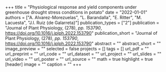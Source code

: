 +++
title = "Physiological response and yield components under greenhouse drought stress conditions in potato"
date = "2022-01-01"
authors = ["A. Alvarez-Morezuelas", "L. Barandalla", "E. Ritter", "M. Lacuesta", "J.I. Ruiz {de Galarreta}"]
publication_types = ["2"]
publication = "Journal of Plant Physiology, (278), _pp. 153790_, https://doi.org/10.1016/j.jplph.2022.153790"
publication_short = "Journal of Plant Physiology, (278), _pp. 153790_, https://doi.org/10.1016/j.jplph.2022.153790"
abstract = ""
abstract_short = ""
image_preview = ""
selected = false
projects = []
tags = []
url_pdf = ""
url_preprint = ""
url_code = ""
url_dataset = ""
url_project = ""
url_slides = ""
url_video = ""
url_poster = ""
url_source = ""
math = true
highlight = true
[header]
image = ""
caption = ""
+++
